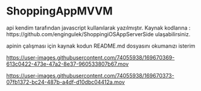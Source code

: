 # ShoppingAppMVVM


<p>
api kendim tarafından javascript kullanılarak yazılmıştır.
Kaynak kodlarına : https://github.com/engingulek/ShoppingiOSAppServerSide
ulaşabilirsiniz.

apinin çalışması için kaynak kodun README.md dosyasını okumanızı isterim
</p>


https://user-images.githubusercontent.com/74055938/169670369-613c0422-473e-47a2-8e37-960533807b67.mov



https://user-images.githubusercontent.com/74055938/169670373-07fb1372-bc24-487b-a4df-d10dbc04412a.mov

